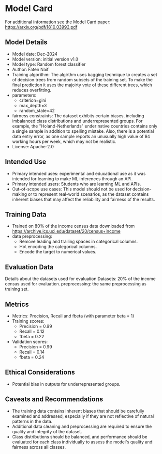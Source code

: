 # Model Card

For additional information see the Model Card paper: https://arxiv.org/pdf/1810.03993.pdf

## Model Details
- Model date: Dec-2024
- Model version: initial version v1.0
- Model type: Random forest classifier
- Author: Faten Naif 
- Training algorithm: The algirthm uses bagging technique to creates a set of decision trees from random subsets of the training set. To make the final prediction it uses the majoirty vote of these different trees, which reduces overfitting.
- parameters: 
    - criterion=gini
    - max_depth=3
    - random_state=42
- fairness constraints: The dataset exhibits certain biases, including imbalanced class distributions and underrepresented groups. For example, the "Holand-Netherlands" under native countries contains only a single sample in addition to spelling mistake. Also, there is a potential data entry error, as one sample reports an unusually high value of 94 working hours per week, which may not be realistic.
- License: Apache-2.0
## Intended Use
- Primary intended uses: experimental and educational use as it was intended for learning to make ML inferences through an API.
- Primary intended users: Students who are learning ML and APIs.
- Out-of-scope use cases: This model should not be used for decision-making or to represent real-world scenarios, as the dataset contains inherent biases that may affect the reliability and fairness of the results.

## Training Data 
 - Trained on 80% of the income census data downloaded from https://archive.ics.uci.edu/dataset/20/census+income
 - data preprocessing:
    - Remove leading and trailing spaces in categorical columns.
    - Hot encoding the categorical columns.
    - Encode the target to numerical values.
## Evaluation Data
Details about the datasets used for evaluation
Datasets: 20% of the income census used for evaluation.
preprocessing: the same preprocessing as training set.
## Metrics
- Metrics: Precision, Recall and fbeta (with parameter beta = 1)
- Training scores:
    - Precision = 0.99
    - Recall = 0.12
    - fbeta = 0.22
- Validation scores:
    - Precision = 0.99
    - Recall = 0.14
    - fbeta = 0.24
## Ethical Considerations
- Potential bias in outputs for underrepresented groups.
## Caveats and Recommendations
- The training data contains inherent biases that should be carefully examined and          addressed, especially if they are not reflective of natural patterns in the data.
- Additional data cleaning and preprocessing are required to ensure the quality and integrity of the dataset.
- Class distributions should be balanced, and performance should be evaluated for each class individually to assess the model's quality and fairness across all classes.
